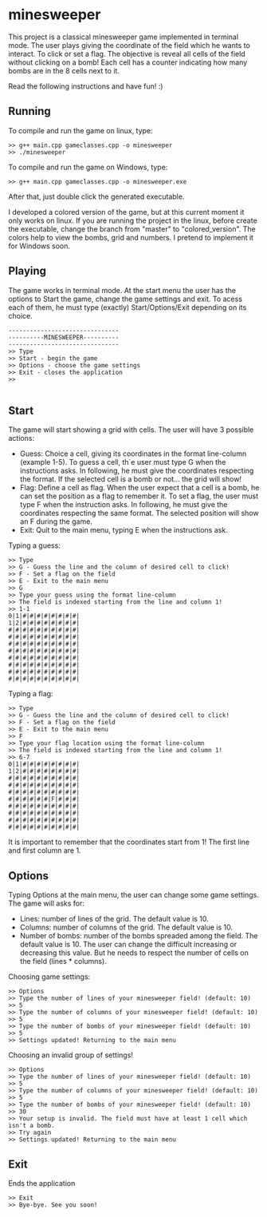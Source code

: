 # minesweeper


This project is a classical minesweeper game implemented in terminal mode. The user plays giving the coordinate of the field which he wants to interact. To click or set a flag.
The objective is reveal all cells of the field without clicking on a bomb! Each cell has a counter indicating how many bombs are in the 8 cells next to it.

Read the following instructions and have fun! :)

## Running

To compile and run the game on linux, type:

```
>> g++ main.cpp gameclasses.cpp -o minesweeper 
>> ./minesweeper

```

To compile and run the game on Windows, type:

```
>> g++ main.cpp gameclasses.cpp -o minesweeper.exe 

```
 After that, just double click the generated executable.


I developed a colored version of the game, but at this current moment it only works on linux.
If you are running the project in the linux, before create the executable, change the branch from
"master" to "colored_version". The colors help to view the bombs, grid and numbers. I pretend to implement it for Windows soon.


## Playing


The game works in terminal mode. At the start menu the user has the options to Start the game, change the game settings and exit. To acess each of them, he must type (exactly) Start/Options/Exit depending on its choice.

```
-------------------------------
----------MINESWEEPER----------
-------------------------------
>> Type
>> Start - begin the game
>> Options - choose the game settings
>> Exit - closes the application
>> 


```


## Start

The game will start showing a grid with cells. The user will have 3 possible actions:
* Guess: Choice a cell, giving its coordinates in the format line-column (example 1-5). To guess a cell, th`e user must type G when the instructions asks. In following, he must give the coordinates respecting the format. If the selected cell is a bomb or not... the grid will show! 
* Flag: Define a cell as flag. When the user expect that a cell is a bomb, he can set the position as a flag to remember it. To set a flag, the user must type F when the instruction asks. In following, he must give the coordinates respecting the same format. The selected position will show an F during the game.
* Exit: Quit to the main menu, typing E when the instructions ask.

Typing a guess:

```
>> Type
>> G - Guess the line and the column of desired cell to click!
>> F - Set a flag on the field
>> E - Exit to the main menu
>> G
>> Type your guess using the format line-column
>> The field is indexed starting from the line and column 1!
>> 1-1
0|1|#|#|#|#|#|#|#|#|
1|2|#|#|#|#|#|#|#|#|
#|#|#|#|#|#|#|#|#|#|
#|#|#|#|#|#|#|#|#|#|
#|#|#|#|#|#|#|#|#|#|
#|#|#|#|#|#|#|#|#|#|
#|#|#|#|#|#|#|#|#|#|
#|#|#|#|#|#|#|#|#|#|
#|#|#|#|#|#|#|#|#|#|
#|#|#|#|#|#|#|#|#|#|

```

Typing a flag:

```
>> Type
>> G - Guess the line and the column of desired cell to click!
>> F - Set a flag on the field
>> E - Exit to the main menu
>> F
>> Type your flag location using the format line-column
>> The field is indexed starting from the line and column 1!
>> 6-7
0|1|#|#|#|#|#|#|#|#|
1|2|#|#|#|#|#|#|#|#|
#|#|#|#|#|#|#|#|#|#|
#|#|#|#|#|#|#|#|#|#|
#|#|#|#|#|#|#|#|#|#|
#|#|#|#|#|#|F|#|#|#|
#|#|#|#|#|#|#|#|#|#|
#|#|#|#|#|#|#|#|#|#|
#|#|#|#|#|#|#|#|#|#|
#|#|#|#|#|#|#|#|#|#|

```

It is important to remember that the coordinates start from 1! The first line and first column are 1.


## Options

Typing Options at the main menu, the user can change some game settings. The game will asks for:
* Lines: number of lines of the grid. The default value is 10. 
* Columns: number of columns of the grid. The default value is 10.
* Number of bombs: number of the bombs spreaded among the field. The default value is 10. The user can change the difficult increasing or decreasing this value. But he needs to respect the number of cells on the field (lines * columns). 

Choosing game settings:
```
>> Options
>> Type the number of lines of your minesweeper field! (default: 10)
>> 5
>> Type the number of columns of your minesweeper field! (default: 10)
>> 5
>> Type the number of bombs of your minesweeper field! (default: 10)
>> 5
>> Settings updated! Returning to the main menu

```

Choosing an invalid group of settings!
```
>> Options
>> Type the number of lines of your minesweeper field! (default: 10)
>> 5
>> Type the number of columns of your minesweeper field! (default: 10)
>> 5
>> Type the number of bombs of your minesweeper field! (default: 10)
>> 30
>> Your setup is invalid. The field must have at least 1 cell which isn't a bomb.
>> Try again
>> Settings updated! Returning to the main menu
```

## Exit

Ends the application

```
>> Exit
>> Bye-bye. See you soon!
```

